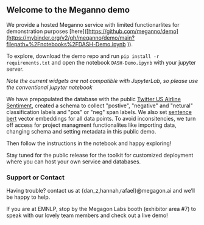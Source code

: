 ## Welcome to the Meganno demo

We provide a hosted Meganno service with limited functionarlites for demonstration purposes [here]([https://github.com/meganno/demo](https://mybinder.org/v2/gh/meganno/demo/main?filepath=%2Fnotebooks%2FDASH-Demo.ipynb
)).


To explore, download the demo repo and run 
```pip install -r requirements.txt``` 
and open the notebook `DASH-Demo.ipynb` with your jupyter server.

*Note the current widgets are not compatible with JupyterLab, so please use the conventional jupyter notebook*


We have prepopulated the database with the public [Twitter US Airline Sentiment](https://www.kaggle.com/crowdflower/twitter-airline-sentiment), created a schema to collect "postive", "negative" and "netural" classification labels and "pos" or "neg" span labels. We also set [sentence bert](https://huggingface.co/sentence-transformers) vector embeddings for all data points. To avoid inconsitencies, we turn off access for project managment functionalites like importing data, changing schema and setting metadata in this public demo.

Then follow the instructions in the notebook and happy exploring!


Stay tuned for the public release for the toolkit for customized deployment where you can host your own service and databases.


### Support or Contact

Having trouble? contact us at {dan_z,hannah,rafael}@megagon.ai and we’ll be happy to help.

If you are at EMNLP, stop by the Megagon Labs booth (exhibitor area #7) to speak with our lovely team members and check out a live demo!
